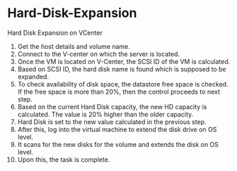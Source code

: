 # Hard-Disk-Expansion
Hard Disk Expansion on VCenter

1. Get the host details and volume name.
2. Connect to the V-center on which the server is located. 
3. Once the VM is located on V-Center, the SCSI ID of the VM is calculated. 
4. Based on SCSI ID, the hard disk name is found which is supposed to be expanded.
5. To check availability of disk space, the datastore free space is checked. If the free space is more than 20%, then the control proceeds to next step.
6. Based on the current Hard Disk capacity, the new HD capacity is calculated. The value is 20% higher than the older capacity. 
7. Hard Disk is set to the new value calculated in the previous step.
8. After this, log into the virtual machine to extend the disk drive on OS level.
9. It scans for the new disks for the volume and extends the disk on OS level.
10. Upon this, the task is complete.
